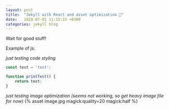 ```yaml
---
layout: post
title:  "Jekyll with React and asset optimization 🎉"
date:   2018-07-01 11:15:15 +0300
categories: jekyll blog
---
```



Wait for good stuff!

Example of js:

*just testing code styling*

```js
const test = 'test';

function printTest() {
    return test;
}
```

*just testing image optimization (seems not working, so get heavy image file for now)*
{% asset image.jpg magick:quality=20 magick:half %}
